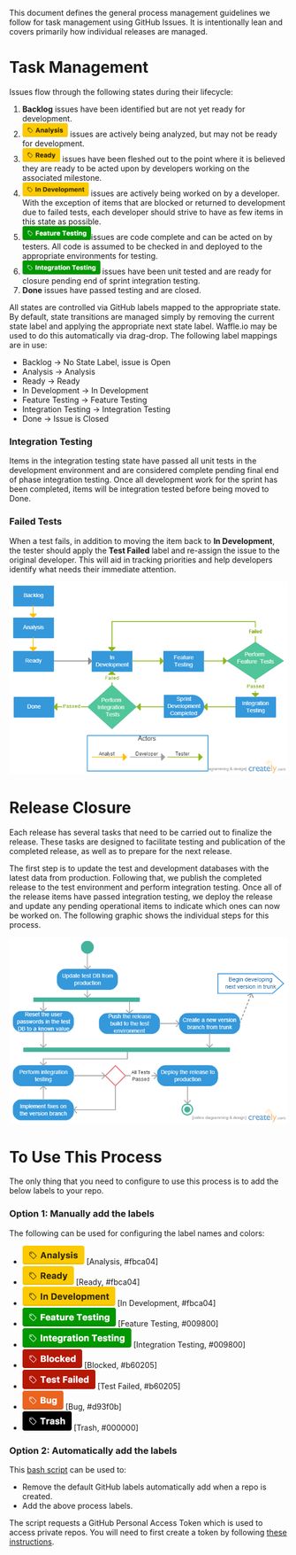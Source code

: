 This document defines the general process management guidelines we follow for task management using GitHub Issues.  It is intentionally lean and covers primarily how individual releases are managed.

# Task Management
Issues flow through the following states during their lifecycle:

1. **Backlog** issues have been identified but are not yet ready for development.
2. <img src="Labels/analysis.png" height="25"> issues are actively being analyzed, but may not be ready for development.
2. <img src="Labels/ready.png" height="25"> issues have been fleshed out to the point where it is believed they are ready to be acted upon by developers working on the associated milestone.
3. <img src="Labels/in-development.png" height="25"> issues are actively being worked on by a developer.  With the exception of items that are blocked or returned to development due to failed tests, each developer should strive to have as few items in this state as possible.
4. <img src="Labels/feature-testing.png" height="25">issues are code complete and can be acted on by testers.  All code is assumed to be checked in and deployed to the appropriate environments for testing.
5. <img src="Labels/integration-testing.png" height="25"> issues have been unit tested and are ready for closure pending end of sprint integration testing.
6. **Done** issues have passed testing and are closed.

All states are controlled via GitHub labels mapped to the appropriate state. By default, state transitions are managed simply by removing the current state label and applying the appropriate next state label.  Waffle.io may be used to do this automatically via drag-drop. The following label mappings are in use:

* Backlog -> No State Label, issue is Open
* Analysis -> Analysis
* Ready -> Ready
* In Development -> In Development
* Feature Testing -> Feature Testing
* Integration Testing -> Integration Testing
* Done -> Issue is Closed

### Integration Testing
Items in the integration testing state have passed all unit tests in the development environment and are considered complete pending final end of phase integration testing.  Once all development work for the sprint has been completed, items will be integration tested before being moved to Done.

### Failed Tests
When a test fails, in addition to moving the item back to **In Development**, the tester should apply the **Test Failed** label and re-assign the issue to the original developer.  This will aid in tracking priorities and help developers identify what needs their immediate attention.

![Issue Management Process](Software%20Development%20Process.png)

# Release Closure
Each release has several tasks that need to be carried out to finalize the release.  These tasks are designed to facilitate testing and publication of the completed release, as well as to prepare for the next release.

The first step is to update the test and development databases with the latest data from production.  Following that, we publish the completed release to the test environment and perform integration testing.  Once all of the release items have passed integration testing, we deploy the release and update any pending operational items to indicate which ones can now be worked on.  The following graphic shows the individual steps for this process.

![Sprint Closure Process](Sprint%20Closure.png)

# To Use This Process

The only thing that you need to configure to use this process is to add the below labels to your repo.

### Option 1: Manually add the labels

The following can be used for configuring the label names and colors:
* ![Analysis](Labels/analysis.png) [Analysis, #fbca04]
* ![Ready Label](Labels/ready.png) [Ready, #fbca04]
* ![In Development Label](Labels/in-development.png) [In Development, #fbca04]
* ![Feature Testing Label](Labels/feature-testing.png) [Feature Testing, #009800]
* ![Integration Testing Label](Labels/integration-testing.png) [Integration Testing, #009800]
* ![Blocked Label](Labels/blocked.png) [Blocked, #b60205]
* ![Test Failed Label](Labels/test-failed.png) [Test Failed, #b60205]
* ![Bug Label](Labels/bug.png) [Bug, #d93f0b]
* ![Trash](Labels/trash.png) [Trash, #000000]

### Option 2: Automatically add the labels

This [bash script](/SetupLabels.sh) can be used to:
* Remove the default GitHub labels automatically add when a repo is created.
* Add the above process labels.

The script requests a GitHub Personal Access Token which is used to access private repos. You will need to first create a token by following [these instructions](https://help.github.com/articles/creating-an-access-token-for-command-line-use/).
